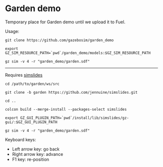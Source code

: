 # Garden demo

Temporary place for Garden demo until we upload it to Fuel.

Usage:

```
git clone https://github.com/gazebosim/garden_demo

export GZ_SIM_RESOURCE_PATH=`pwd`/garden_demo/models:$GZ_SIM_RESOURCE_PATH

gz sim -v 4 -r "garden_demo/garden.sdf"
```

---

Requires [simslides](https://github.com/jennuine/simslides/tree/garden)

```
cd /path/to/garden/ws/src

git clone -b garden https://github.com/jennuine/simslides.git

cd ..

colcon build --merge-install --packages-select simslides

export GZ_GUI_PLUGIN_PATH=`pwd`/install/lib/simslides/gz-gui/:$GZ_GUI_PLUGIN_PATH

gz sim -v 4 -r "garden_demo/garden.sdf"
```

Keyboard keys:
* Left arrow key: go back
* Right arrow key: advance
* F1 key: re-position

